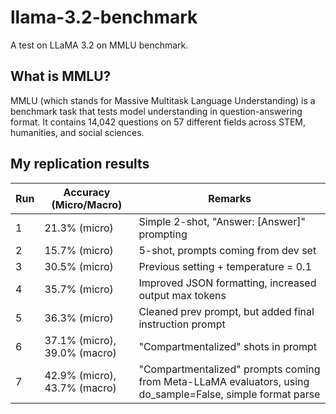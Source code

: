 # llama-3.2-benchmark
A test on LLaMA 3.2 on MMLU benchmark.

## What is MMLU?

MMLU (which stands for Massive Multitask Language Understanding) is a benchmark task that tests model understanding in question-answering format. It contains 14,042 questions on 57 different fields across STEM, humanities, and social sciences.


## My replication results

| Run | Accuracy (Micro/Macro)       | Remarks                                                                                                   |
|-----|------------------------------|-----------------------------------------------------------------------------------------------------------|
| 1   | 21.3% (micro)                | Simple 2-shot, "Answer: [Answer]" prompting                                                               |
| 2   | 15.7% (micro)                | 5-shot, prompts coming from dev set                                                                       |
| 3   | 30.5% (micro)                | Previous setting + temperature = 0.1                                                                      |
| 4   | 35.7% (micro)                | Improved JSON formatting, increased output max tokens                                                     |
| 5   | 36.3% (micro)                | Cleaned prev prompt, but added final instruction prompt                                                   |
| 6   | 37.1% (micro), 39.0% (macro) | "Compartmentalized" shots in prompt                                                                       |
| 7   | 42.9% (micro), 43.7% (macro) | "Compartmentalized" prompts coming from Meta-LLaMA evaluators, using do_sample=False, simple format parse |


